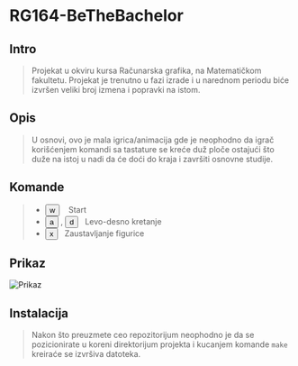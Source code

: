 # RG164-BeTheBachelor



## Intro

>Projekat u okviru kursa Računarska grafika, 
na Matematičkom fakultetu.
>Projekat je trenutno u fazi izrade i u narednom
periodu biće izvršen veliki broj izmena i popravki
na istom.

## Opis
> U osnovi, ovo je mala igrica/animacija
gde je neophodno da igrač korišćenjem komandi
sa tastature se kreće duž ploče ostajući što
duže na istoj u nadi da će doći do kraja
i završiti osnovne studije.

## Komande
>* <button>w</button> &nbsp;&nbsp; Start
>* <button>a</button> , <button>d</button> &nbsp;&nbsp;Levo-desno kretanje
>* <button>x</button>&nbsp;&nbsp; Zaustavljanje figurice


## Prikaz
![Prikaz](https://github.com/MATF-RG18/RG165-bethebachelor/blob/master/screenshots/1_report.png)

## Instalacija
>Nakon što preuzmete ceo repozitorijum 
neophodno je da se pozicionirate u koreni
direktorijum projekta i kucanjem komande `make`
kreiraće se izvršiva datoteka.
